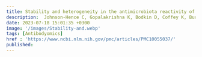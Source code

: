 ```yaml
---
title: Stability and heterogeneity in the antimicrobiota reactivity of human milk-derived immunoglobulin A
description:  Johnson-Hence C, Gopalakrishna K, Bodkin D, Coffey K, Burr A, Rahman S*, Rai A, Abbott D, Sosa Y, Tometich J, Das J*, Hand T
date: 2023-07-18 15:01:35 +0300
image: '/images/Stability-and.webp'
tags: [Antibodyomics]
href : 'https://www.ncbi.nlm.nih.gov/pmc/articles/PMC10055037/'
published:  
---
```

